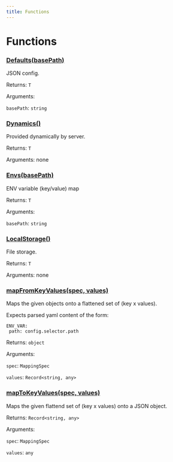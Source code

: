 ```yaml
---
title: Functions
---
```

# Functions
### [Defaults(basePath)](https://github.com/dxos/dxos/blob/main/packages/sdk/config/src/loaders/index.ts#L52)


JSON config.

Returns: <code>T</code>

Arguments: 

`basePath`: <code>string</code>
### [Dynamics()](https://github.com/dxos/dxos/blob/main/packages/sdk/config/src/loaders/index.ts#L39)


Provided dynamically by server.

Returns: <code>T</code>

Arguments: none
### [Envs(basePath)](https://github.com/dxos/dxos/blob/main/packages/sdk/config/src/loaders/index.ts#L44)


ENV variable (key/value) map

Returns: <code>T</code>

Arguments: 

`basePath`: <code>string</code>
### [LocalStorage()](https://github.com/dxos/dxos/blob/main/packages/sdk/config/src/loaders/index.ts#L34)


File storage.

Returns: <code>T</code>

Arguments: none
### [mapFromKeyValues(spec, values)](https://github.com/dxos/dxos/blob/main/packages/sdk/config/src/config.ts#L31)


Maps the given objects onto a flattened set of (key x values).

Expects parsed yaml content of the form:

 ```
ENV_VAR:
  path: config.selector.path
```

Returns: <code>object</code>

Arguments: 

`spec`: <code>MappingSpec</code>

`values`: <code>Record&lt;string, any&gt;</code>
### [mapToKeyValues(spec, values)](https://github.com/dxos/dxos/blob/main/packages/sdk/config/src/config.ts#L77)


Maps the given flattend set of (key x values) onto a JSON object.

Returns: <code>Record&lt;string, any&gt;</code>

Arguments: 

`spec`: <code>MappingSpec</code>

`values`: <code>any</code>
